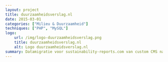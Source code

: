 ```yaml
---
layout: project
title: duurzaamheidsverslag.nl
date: 2015-03-01
categories: ["Milieu & Duurzaamheid"]
techniques: ["PHP", "MySQL"]
logo:
    url: /img/logo-duurzaamheidsverslag.png
    title: duurzaamheidsverslag.nl
    alt: Logo duurzaamheidsverslag.nl
summary: Datamigratie voor sustainability-reports.com van custom CMS naar WordPress
---
```

